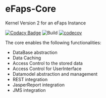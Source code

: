 # eFaps-Core
Kernel Version 2 for an eFaps Instance

[![Codacy Badge](https://app.codacy.com/project/badge/Grade/39335556779d4ea39320153c06720516)](https://app.codacy.com/gh/eFaps/eFaps-Core/dashboard?utm_source=gh&utm_medium=referral&utm_content=&utm_campaign=Badge_grade)
![Build](https://github.com/eFaps/eFaps-Core/workflows/Build/badge.svg)
[![codecov](https://codecov.io/gh/eFaps/eFaps-Core/branch/main/graph/badge.svg)](https://codecov.io/gh/eFaps/eFaps-Core)


The core enables the following functionalities:
- DataBase abstraction
- Data Caching
- Access Control to the stored data
- Access Control for UserInterface
- Datamodel abstraction and management
- REST integration
- JasperReport integration
- JMS integration


